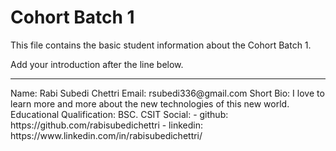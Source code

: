 # Cohort Batch 1 

This file contains the basic student information about the Cohort Batch 1.

Add your introduction after the line below.
<hr />
Name: Rabi Subedi Chettri
Email: rsubedi336@gmail.com
Short Bio: I love to learn more and more about the new technologies of this new world.
Educational Qualification: BSC. CSIT
Social:
  - github: https://github.com/rabisubedichettri
  - linkedin: https://www.linkedin.com/in/rabisubedichettri/
